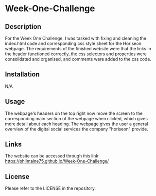 # Week-One-Challenge

## Description

For the Week One Challenge, I was tasked with fixing and cleaning the index.html code and corresponding css style sheet for the Horiseon webpage. The requirements of the finished website were that the links in the header functioned correctly, the css selectors and properties were consolidated and organised, and comments were added to the css code.

## Installation

N/A

## Usage

The webpage's headers on the top right now move the screen to the corresponding main section of the webpage when clicked, which gives more detail about each heading. The webpage gives the user a general overview of the digital social services the company "horiseon" provide.

## Links

The website can be accessed through this link:
https://philmaine75.github.io/Week-One-Challenge/

## License

Please refer to the LICENSE in the repository.
